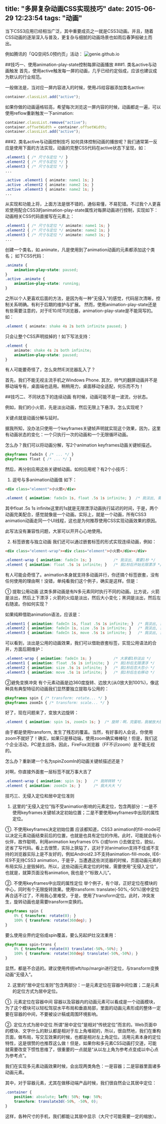title: "多屏复杂动画CSS实现技巧"
date: 2015-06-29 12:23:54
tags: "动画"
---
当下CSS3应用已经相当广泛，其中重要成员之一就是CSS3动画。并且，随着CSS动画的逐渐深入与普及，更复杂与细腻的动画场景也如雨后春笋般破土而出。
<!--more--> 
例如腾讯的「QQ空间5.0预约页」活动：
![genie.github.io](/assets/35.gif)


##技巧一、使用animation-play-state控制每屏动画播放
###1. 类名active与动画触发
首先，使用active触发每一屏的动画，几乎已经约定俗成，应该也建议成为默认的行业规范。

一般做法是，当对应一屏内容进入的时候，使用JS给容器添加类名active:
```js
container.classList.add("active");
```
如果你做的动画逼格较高，希望每次浏览这一屏内容的时候，动画都走一遍，可以使用reflow重新触发一下animation:
```js
container.classList.remove("active");
container.offsetWidth = container.offsetWidth;
container.classList.add("active");
```
###2. 类名active与动画控制技巧
如何具体控制动画的播放呢？我们通常第一反应是使用下面的方法实现，动画的完整CSS代码在active状态下呈现，如：
```css
.element1 { /* 尺寸与定位 */ }
.element2 { /* 尺寸与定位 */ }
.element3 { /* 尺寸与定位 */ }
...

.active .element1 { animate: name1 1s; }
.active .element2 { animate: name2 1s; }
.active .element3 { animate: name2 1s; }
...
```
从实现和功能上将，上面方法是很不错的，通俗易懂，不易犯错。不过我个人更喜欢使用配合CSS3的animation-play-state属性对每屏动画进行控制，实现如下：
动画相关CSS代码直接写在元素上：
```css
.element1 { /* 尺寸与定位 */ animate: name1 1s; }
.element2 { /* 尺寸与定位 */ animate: name2 1s; }
.element3 { /* 尺寸与定位 */ animate: name3 1s; }
...
```
创建一个类名，如.animate，凡是使用到了animation动画的元素都添加这个类名；
如下CSS代码：
```css
.animate {
    animation-play-state: paused;
}
.active .animate {
    animation-play-state: running;
}
```
之所以个人更喜欢后面的方法，是因为有一种“无侵入”的感觉，代码层次清晰，控制关系明确。有利于后期的维护与扩展。
然而，使用animation-play-state还是有些需要注意的，对于IE10/IE11浏览器，animation-play-state是不能简写的。如：
```css
.element { animate: shake 4s 2s both infinite paused; }
```
只会让整个CSS声明挂掉的！如下写法支持：
```css
.element { 
    animate: shake 4s 2s both infinite;
    animation-play-state: paused;
}
```
有人可能要奇怪了，怎么突然IE浏览器乱入了？ 

首先，我们不能无视主流手机之Windows Phone. 其次，帅气的翻屏动画并不是移动端专有，桌面端也适用。稍稍用力，桌面移动全适配，何乐而不为！

##技巧二、不同状态下的连续动画
有时候，动画可能不是一波流，分状态。

例如，我们的小火箭，先是淡出动画，然后无限上下悬浮。怎么实现呢？

关键点就是动画分解与延时。

据我所知，没办法只使用一个keyframes关键帧声明就实现这个效果，因为，这里有动画状态的变化：一个只执行一次的动画和一个无限循环动画。

怎么办？我们可以将动画分解，写2个animation keyframes动画关键帧描述。
```css
@keyframes fadeIn { /* ... */ }
@keyframes float { /* ... */ }
```
然后，再分别应用这些关键帧动画。如何应用呢？有2个小技巧：

1. 逗号与多animation动画值
如下：
```html
<div class="element">小火箭</div>
```

```css
.element { animation: fadeIn 1s, float .5s 1s infinite; }  /* 我淡出, 需要1秒；我1秒后开始无限漂浮 */
```

其中float .5s 1s infinite这里的1s就是无限漂浮动画执行延迟的时间，于是，两个动画完美配合，感觉就像是一个动画。实际上，就是一个动画，所有CSS3 animation动画走同一个UI线程，这也是为何推荐使用CSS实现动画效果的原因。

此写法没有兼容性问题，大家可以开开心心地使用。

2. 标签嵌套与独立动画
我们还可以通过嵌套标签的形式实现连续动画，例如：
```html
<div class="element-wrap"><div class="element">小火箭</div></div>
```

```css
.element-wrap { animation: fadeIn 1s; }          /* 我淡出, 需要1秒 */
.element { animation: float .5s 1s infinite; }   /* 我1秒后开始无限漂浮 */
```
有人可能会奇怪了。animation本身就支持多动画并行，你还搞个标签嵌套，没有任何使用的理由啊！没错，单纯看我们这个例子，确实是这样。但是：

① 提取公用动画
这类多屏动画是有N多元素同时执行不同的动画。比方说，火箭是淡出，然后上下漂浮；火箭的火焰是淡出，然后大小变化；黑洞是淡出，然后左右随波。你如何实现？

如果纯粹借助animation语法，应该是：
```css
.element1 { animation: fadeIn 1s, float .5s 1s infinite; }  /* 我淡出, 需要1秒；我1秒后开始无限漂浮 */
.element2 { animation: fadeIn 1s, size .5s 1s infinite; }   /* 我淡出, 需要1秒；我1秒后开始大小变化 */
.element3 { animation: fadeIn 1s, move .5s 1s infinite; }   /* 我淡出, 需要1秒；我1秒后开始左右移动 */
```
可以看到，淡出是公用的动画效果，我们可以借助嵌套标签，实现公用语法的合并，方面后期维护：
```css
.element-wrap { animation: fadeIn 1s; }          /* 大家都1秒淡出 */
.element1 { animation: float .5s 1s infinite; }  /* 我1秒后无限漂浮 */
.element2 { animation: size .5s 1s infinite; }   /* 我1秒后忽大忽小 */
.element3 { animation: move .5s 1s infinite; }   /* 我1秒后左右移动 */
```
②避免变换冲突
有个元素动画是边360度旋转、边放大(从0放大到100%)，像这种具有典型特征的动画我们显然要独立提取与公用的：
```css
@keyframes spin { /* transform: rotate... */ }
@keyframes zoomIn { /* transform: scale... */ }
```
好了，现在问题来了，变放大边旋转：
```css
.element { animation: spin 1s, zoomIn 1s; }  /* 旋转：啊，完蛋啦，我被放大覆盖啦！ */
```
由于都是使用transform, 发生了残忍的覆盖。当然，有好事的人会说，你使用zoom不就好了！确实，如果只是移动端，使用zoom确实棒棒哒！但是，我们这个企业活动，PC是主战场，因此，FireFox浏览器（FF不识zoom）是不能无视的。

怎么办？重新建一个名为spinZoomIn的动画关键帧描述还是？

对啊，你直接外面套一层标签不就万事大吉了
```css
.element-wrap { animation: spin 1s; }   /* 我转转转 */
.element { animation: zoomIn 1s; }      /* 我大大大 */
```
技巧三、无侵入定位和居中定位准则
1. 这里的“无侵入定位”指不受animation影响的元素定位，包含两部分：一是不使用keyframes关键帧决定初始位置；二是不要使用keyframes中出现的属性定位。

①. 不使用keyframes决定初始位置
应该都知道，CSS3 animation的fill-mode可以决定元素动画结束前后的位置，也就是也具有定位的作用。此时，可能就会有小伙伴，故作聪明，利用animation keyframes 0% {}或form {}去做定位，貌似，还省了写代码。看上去很赞，实际上狭隘了，这对于对animation支持不佳或不支持的浏览器实际上是不友好的，例如Android2.3不支持animation-fill-mode, IE6-IE9不支持CSS3 animation，于是乎，当遭遇这些浏览器的时候，页面动画元素的布局实际上是毁掉的。所以，这些动画元素定位的时候，需要使用“无侵入定位”，也就是，就算页面没有animation, 我也是个“标致人儿”。

②. 不使用keyframes中出现的属性定位
举个例子，有个球，正好定位在模块的中心，同时有个无限旋转效果。使用transform: translate(-50%,-50%)居中定位再合适不过了，不用我心里难受，于是，使用了transform定位。此时，冲突发生，旋转动画也是需要transform变换的。
```css
@keyframes spin {
    0% { transform: rotate(0); }
    100% { transform: rotate(360deg); }
}
```
要么使用业界约定俗成spin覆盖，要么另起炉灶没法重用：
```css
@keyframes spin-trans {
    0% { transform: rotate(0) translate(-50%,-50%); }
    100% { transform: rotate(360deg) translate(-50%,-50%); }
}
```
显然，都是不合适的。建议使用传统left/top/margin进行定位，与transform变换动画“无侵入”。

2. 这里的“居中定位准则”包含两部分：一是元素定位在容器中间位置；二是元素的定位方式为居中定位。

①. 元素定位在容器中间
容器以及容器内的动画元素可以看成是一个动画模块，为了这个模块可以轻松驾驭水平布局和垂直局部，里面的动画元素形成的整体一定要在容器的中间，不要被设计稿或周围环境影响。

②. 定位方式为居中定位
所谓“居中定位”是相对“传统定位”而言的。Web页面中的模块、文字什么的默认都是相对于左上角堆砌的，所以，很自然地，我们在重构页面，做布局，写交互效果的时候，也都是相对左上角定位。活用元素本身的定位特性，这是很赞的也推荐这么做！但是，如果你和多元素CSS动画打交道，可能就需要改变下惯性思维了，很重要的一点就是“从以左上角为参考点变成以中心点为参考点”。

我们在实现多元素动画效果时候，会出现两类角色：一是容器；二是容器里面诸多动画元素。

其中，对于容器元素，尤其在做移动端产品时候，我们很自然会让其居中定位：
```css
.container {
    position: absolute; left: 50%; top: 50%;
    transform: translate3d(-50%, -50%, 0);
}
```
这样，各种尺寸的手机，我们都能让其居中显示（大尺寸可能需要一定的缩放）。
